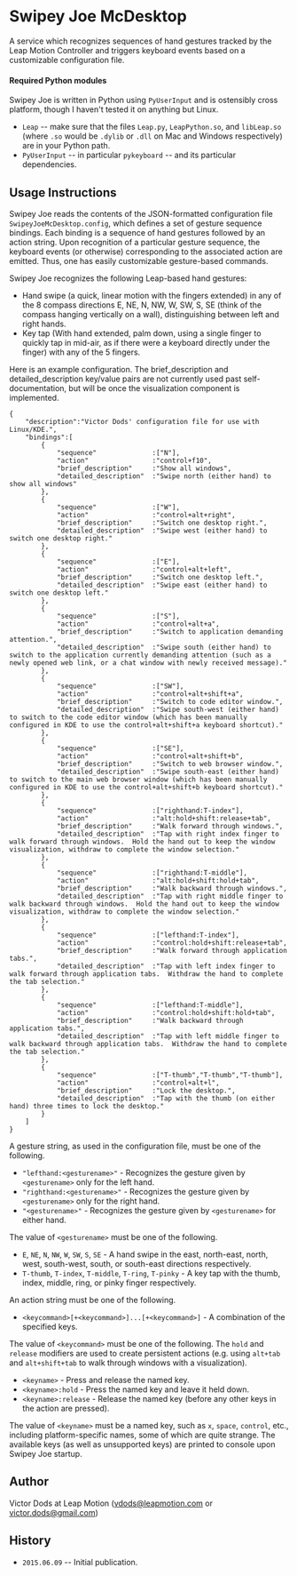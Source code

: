 # Swipey Joe McDesktop

A service which recognizes sequences of hand gestures tracked by the Leap Motion Controller and triggers keyboard events based on a customizable configuration file.

#### Required Python modules

Swipey Joe is written in Python using `PyUserInput` and is ostensibly cross platform, though I haven't tested it on anything but Linux.

- `Leap` -- make sure that the files `Leap.py`, `LeapPython.so`, and `libLeap.so` (where `.so` would be `.dylib` or `.dll` on Mac and Windows respectively) are in your Python path.
- `PyUserInput` -- in particular `pykeyboard` -- and its particular dependencies.

## Usage Instructions

Swipey Joe reads the contents of the JSON-formatted configuration file `SwipeyJoeMcDesktop.config`, which defines a set of gesture sequence bindings.
Each binding is a sequence of hand gestures followed by an action string.  Upon recognition of a particular gesture sequence, the keyboard events (or
otherwise) corresponding to the associated action are emitted.  Thus, one has easily customizable gesture-based commands.

Swipey Joe recognizes the following Leap-based hand gestures:
- Hand swipe (a quick, linear motion with the fingers extended) in any of the 8 compass directions E, NE, N, NW, W, SW, S, SE (think of the compass hanging vertically on a wall), distinguishing between left and right hands.
- Key tap (With hand extended, palm down, using a single finger to quickly tap in mid-air, as if there were a keyboard directly under the finger) with any of the 5 fingers.

Here is an example configuration.  The brief_description and detailed_description key/value pairs are not currently used past self-documentation, but will be once the visualization component is implemented.

    {
        "description":"Victor Dods' configuration file for use with Linux/KDE.",
        "bindings":[
            {
                "sequence"              :["N"],
                "action"                :"control+f10",
                "brief_description"     :"Show all windows",
                "detailed_description"  :"Swipe north (either hand) to show all windows"
            },
            {
                "sequence"              :["W"],
                "action"                :"control+alt+right",
                "brief_description"     :"Switch one desktop right.",
                "detailed_description"  :"Swipe west (either hand) to switch one desktop right."
            },
            {
                "sequence"              :["E"],
                "action"                :"control+alt+left",
                "brief_description"     :"Switch one desktop left.",
                "detailed_description"  :"Swipe east (either hand) to switch one desktop left."
            },
            {
                "sequence"              :["S"],
                "action"                :"control+alt+a",
                "brief_description"     :"Switch to application demanding attention.",
                "detailed_description"  :"Swipe south (either hand) to switch to the application currently demanding attention (such as a newly opened web link, or a chat window with newly received message)."
            },
            {
                "sequence"              :["SW"],
                "action"                :"control+alt+shift+a",
                "brief_description"     :"Switch to code editor window.",
                "detailed_description"  :"Swipe south-west (either hand) to switch to the code editor window (which has been manually configured in KDE to use the control+alt+shift+a keyboard shortcut)."
            },
            {
                "sequence"              :["SE"],
                "action"                :"control+alt+shift+b",
                "brief_description"     :"Switch to web browser window.",
                "detailed_description"  :"Swipe south-east (either hand) to switch to the main web browser window (which has been manually configured in KDE to use the control+alt+shift+b keyboard shortcut)."
            },
            {
                "sequence"              :["righthand:T-index"],
                "action"                :"alt:hold+shift:release+tab",
                "brief_description"     :"Walk forward through windows.",
                "detailed_description"  :"Tap with right index finger to walk forward through windows.  Hold the hand out to keep the window visualization, withdraw to complete the window selection."
            },
            {
                "sequence"              :["righthand:T-middle"],
                "action"                :"alt:hold+shift:hold+tab",
                "brief_description"     :"Walk backward through windows.",
                "detailed_description"  :"Tap with right middle finger to walk backward through windows.  Hold the hand out to keep the window visualization, withdraw to complete the window selection."
            },
            {
                "sequence"              :["lefthand:T-index"],
                "action"                :"control:hold+shift:release+tab",
                "brief_description"     :"Walk forward through application tabs.",
                "detailed_description"  :"Tap with left index finger to walk forward through application tabs.  Withdraw the hand to complete the tab selection."
            },
            {
                "sequence"              :["lefthand:T-middle"],
                "action"                :"control:hold+shift:hold+tab",
                "brief_description"     :"Walk backward through application tabs.",
                "detailed_description"  :"Tap with left middle finger to walk backward through application tabs.  Withdraw the hand to complete the tab selection."
            },
            {
                "sequence"              :["T-thumb","T-thumb","T-thumb"],
                "action"                :"control+alt+l",
                "brief_description"     :"Lock the desktop.",
                "detailed_description"  :"Tap with the thumb (on either hand) three times to lock the desktop."
            }
        ]
    }

A gesture string, as used in the configuration file, must be one of the following.

- `"lefthand:<gesturename>"` - Recognizes the gesture given by `<gesturename>` only for the left hand.
- `"righthand:<gesturename>"` - Recognizes the gesture given by `<gesturename>` only for the right hand.
- `"<gesturename>"` - Recognizes the gesture given by `<gesturename>` for either hand.

The value of `<gesturename>` must be one of the following.

- `E`, `NE`, `N`, `NW`, `W`, `SW`, `S`, `SE` - A hand swipe in the east, north-east, north, west, south-west, south, or south-east directions respectively.
- `T-thumb`, `T-index`, `T-middle`, `T-ring`, `T-pinky` - A key tap with the thumb, index, middle, ring, or pinky finger respectively.

An action string must be one of the following.

- `<keycommand>[+<keycommand>]...[+<keycommand>]` - A combination of the specified keys.

The value of `<keycommand>` must be one of the following.  The `hold` and `release` modifiers are used to create persistent actions (e.g. using `alt+tab` and `alt+shift+tab` to walk through windows with a visualization).

- `<keyname>` - Press and release the named key.
- `<keyname>:hold` - Press the named key and leave it held down.
- `<keyname>:release` - Release the named key (before any other keys in the action are pressed).

The value of `<keyname>` must be a named key, such as `x`, `space`, `control`, etc., including platform-specific names, some of which are quite strange.  The available keys (as well as unsupported keys) 
are printed to console upon Swipey Joe startup.

## Author

Victor Dods at Leap Motion (vdods@leapmotion.com or victor.dods@gmail.com)

## History

- `2015.06.09` -- Initial publication.
